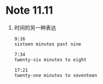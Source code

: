 # Note 11.11

1. 时间的另一种表达

   ```
   9:16
   sixteen minutes past nine

   7:34
   twenty-six minutes to eight

   17:21
   twenty-one minutes to seventeen
   ```
